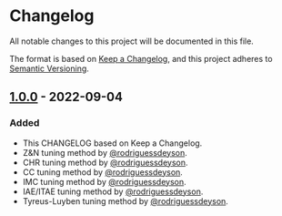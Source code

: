 # Changelog

All notable changes to this project will be documented in this file.

The format is based on [Keep a Changelog](https://keepachangelog.com/en/1.0.0/),
and this project adheres to [Semantic Versioning](https://semver.org/spec/v2.0.0.html).

## [1.0.0] - 2022-09-04

### Added

- This CHANGELOG based on Keep a Changelog.
- Z&N tuning method by [@rodriguessdeyson](https://github.com/rodriguessdeyson).
- CHR tuning method by [@rodriguessdeyson](https://github.com/rodriguessdeyson).
- CC tuning method by [@rodriguessdeyson](https://github.com/rodriguessdeyson).
- IMC tuning method by [@rodriguessdeyson](https://github.com/rodriguessdeyson).
- IAE/ITAE tuning method by [@rodriguessdeyson](https://github.com/rodriguessdeyson).
- Tyreus-Luyben tuning method by [@rodriguessdeyson](https://github.com/rodriguessdeyson).

[1.0.0]: https://github.com/rodriguessdeyson/pid-tuner/compare/main...pid-tuner-v1
